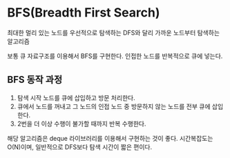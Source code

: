 # BFS(Breadth First Search)

최대한 멀리 있는 노드를 우선적으로 탐색하는 DFS와 달리 가까운 노드부터 탐색하는 알고리즘

보통 큐 자료구조를 이용해서 BFS를 구현한다. 인접한 노드를 반복적으로 큐에 넣는다.

## BFS 동작 과정

1. 탐색 시작 노드를 큐에 삽입하고 방문 처리한다.
2. 큐에서 노드를 꺼내고 그 노드의 인접 노드 중 방문하지 않는 노드를 전부 큐에 삽입한다.
3. 2번을 더 이상 수행이 불가할 때까지 반복 수행한다.

해당 알고리즘은 deque 라이브러리를 이용해서 구현하는 것이 좋다. 시간복잡도는 O(N)이며, 일반적으로 DFS보다 탐색 시간이 짧은 편이다.